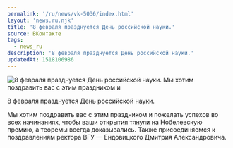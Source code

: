```yaml
---
permalink: '/ru/news/vk-5036/index.html'
layout: 'news.ru.njk'
title: '8 февраля празднуется День российской науки.'
source: ВКонтакте
tags:
  - news_ru
description: '8 февраля празднуется День российской науки.'
updatedAt: 1518106986
---
```

![8 февраля празднуется День российской науки. Мы хотим поздравить вас с этим праздником и](https://sun9-55.userapi.com/impf/c824501/v824501425/aed53/TIgvBIuXiiw.jpg?size=1080x472&quality=96&proxy=1&sign=41b6140fa0fce7fb6fd4225e5f29233b&c_uniq_tag=W2R9bcHR7EHwm4GZoYbBf97RwSVvE2WaxcKf2YfQ-UE&type=album)

8 февраля празднуется День российской науки.

Мы хотим поздравить вас с этим праздником и пожелать успехов во всех начинаниях, чтобы ваши открытия тянули на Нобелевскую премию, а теоремы всегда доказывались. Также присоединяемся к поздравлениям ректора ВГУ — Ендовицкого Дмитрия Александровича.
